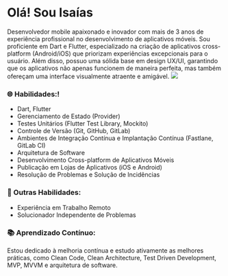 <h1 class="heading-element" dir="auto">Olá! Sou Isaías</h1>


Desenvolvedor mobile apaixonado e inovador com mais de 3 anos de experiência profissional no desenvolvimento de aplicativos móveis. 
Sou proficiente em Dart e Flutter, especializado na criação de aplicativos cross-platform (Android/iOS) que priorizam experiências excepcionais para o usuário. 
Além disso, possuo uma sólida base em design UX/UI, garantindo que os aplicativos não apenas funcionem de maneira perfeita, mas também ofereçam uma interface visualmente atraente e amigável.
<a href="https://www.linkedin.com/in/isaiascardosodev/" rel="nofollow"><img src="https://camo.githubusercontent.com/1fb28218088b45b065a7445cafa9d5f027a657f17cb4f8b3a9472b1f59952949/68747470733a2f2f696d672e736869656c64732e696f2f62616467652f2d4c696e6b6564496e2d2532333030373742353f7374796c653d666f722d7468652d6261646765266c6f676f3d6c696e6b6564696e266c6f676f436f6c6f723d7768697465" data-canonical-src="https://img.shields.io/badge/-LinkedIn-%230077B5?style=for-the-badge&amp;logo=linkedin&amp;logoColor=white" style="max-width: 100%;"></a>

<h3 class="heading-element" dir="auto">🌐 Habilidades:!</h3>

<ul>
  <li>Dart, Flutter</li>
  <li>Gerenciamento de Estado (Provider)</li>
  <li>Testes Unitários (Flutter Test Library, Mockito)</li>
  <li>Controle de Versão (Git, GitHub, GitLab)</li>
  <li>Ambientes de Integração Contínua e Implantação Contínua (Fastlane, GitLab CI)</li>
  <li>Arquitetura de Software</li>
  <li>Desenvolvimento Cross-platform de Aplicativos Móveis</li>
  <li>Publicação em Lojas de Aplicativos (iOS e Android)</li>
  <li>Resolução de Problemas e Solução de Incidências</li>
</ul>

<h3 class="heading-element" dir="auto">🔧 Outras Habilidades:</h3> 
<ul>
  <li>Experiência em Trabalho Remoto</li>
  <li>Solucionador Independente de Problemas</li>
</ul>

<h3 class="heading-element" dir="auto">📚 Aprendizado Contínuo:</h3> 
Estou dedicado à melhoria contínua e estudo ativamente as melhores práticas, como Clean Code, Clean Architecture, Test Driven Development, MVP, MVVM e arquitetura de software.


<!---
isaias0cardoso/isaias0cardoso is a ✨ special ✨ repository because its `README.md` (this file) appears on your GitHub profile.
You can click the Preview link to take a look at your changes.
--->
